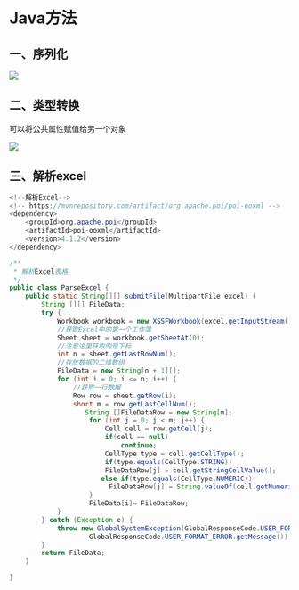 # Java方法

## 一、序列化

![](https://gitee.com/hongshenghyj/typora/raw/master/img/%E5%BE%AE%E4%BF%A1%E6%88%AA%E5%9B%BE_20221107225338.png)



## 二、类型转换

可以将公共属性赋值给另一个对象

![](https://gitee.com/hongshenghyj/typora/raw/master/img/%E5%BE%AE%E4%BF%A1%E6%88%AA%E5%9B%BE_20221108190655.png)









## 三、解析excel



```JAVA
<!--解析Excel-->
<!-- https://mvnrepository.com/artifact/org.apache.poi/poi-ooxml -->
<dependency>
    <groupId>org.apache.poi</groupId>
    <artifactId>poi-ooxml</artifactId>
    <version>4.1.2</version>
</dependency>
```



```JaVA
/**
 * 解析Excel表格
 */
public class ParseExcel {
    public static String[][] submitFile(MultipartFile excel) {
        String [][] FileData;
        try {
            Workbook workbook = new XSSFWorkbook(excel.getInputStream());
            //获取Excel中的第一个工作簿
            Sheet sheet = workbook.getSheetAt(0);
            //注意这里获取的是下标
            int n = sheet.getLastRowNum();
            //存放数据的二维数组
            FileData = new String[n + 1][];
            for (int i = 0; i <= n; i++) {
                //获取一行数据
                Row row = sheet.getRow(i);
                short m = row.getLastCellNum();
                   String []FileDataRow = new String[m];
                    for (int j = 0; j < m; j++) {
                        Cell cell = row.getCell(j);
                        if(cell == null)
                            continue;
                        CellType type = cell.getCellType();
                        if(type.equals(CellType.STRING))
                        FileDataRow[j] = cell.getStringCellValue();
                       else if(type.equals(CellType.NUMERIC))
                         FileDataRow[j] = String.valueOf(cell.getNumericCellValue());
                    }
                    FileData[i]= FileDataRow;
            }
        } catch (Exception e) {
            throw new GlobalSystemException(GlobalResponseCode.USER_FORMAT_ERROR.getCode(),
                    GlobalResponseCode.USER_FORMAT_ERROR.getMessage());
        }
        return FileData;
    }

}
```